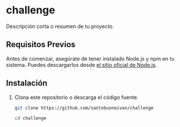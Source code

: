 # challenge

Descripción corta o resumen de tu proyecto.

## Requisitos Previos

Antes de comenzar, asegúrate de tener instalado Node.js y npm en tu sistema. Puedes descargarlos desde [el sitio oficial de Node.js](https://nodejs.org/).

## Instalación

1. Clona este repositorio o descarga el código fuente.

   ```bash
   git clone https://github.com/santobuonoivan/challenge
   ```

   ```bash
   cd challenge
   ```
